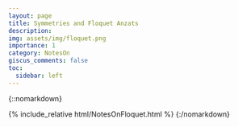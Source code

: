 ```yaml
---
layout: page
title: Symmetries and Floquet Anzats
description: 
img: assets/img/floquet.png
importance: 1
category: NotesOn
giscus_comments: false
toc:
  sidebar: left
---
```

{::nomarkdown}
<base href="/assets/raw_html_ressources/" >
{% include_relative html/NotesOnFloquet.html %}
</base>
{:/nomarkdown}
